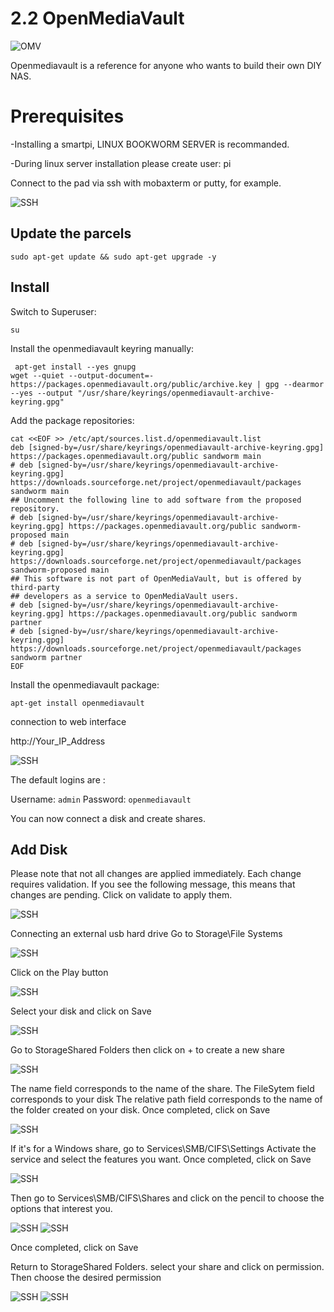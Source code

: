 # 2.2 OpenMediaVault

![OMV](/img/SmartPi/OMV/openmediavault.png)

Openmediavault is a reference for anyone who wants to build their own DIY NAS.



# Prerequisites

-Installing a smartpi, LINUX BOOKWORM SERVER is recommanded.  

-During linux server installation please create user: pi 

Connect to the pad via ssh with mobaxterm or putty, for example.

![SSH](/img/SmartPi/OMV/OMV001.png)

## Update the parcels

```
sudo apt-get update && sudo apt-get upgrade -y
```

## Install

Switch to Superuser:

```
su
```

Install the openmediavault keyring manually:

```
 apt-get install --yes gnupg
wget --quiet --output-document=- https://packages.openmediavault.org/public/archive.key | gpg --dearmor --yes --output "/usr/share/keyrings/openmediavault-archive-keyring.gpg"
```

Add the package repositories:

```
cat <<EOF >> /etc/apt/sources.list.d/openmediavault.list
deb [signed-by=/usr/share/keyrings/openmediavault-archive-keyring.gpg] https://packages.openmediavault.org/public sandworm main
# deb [signed-by=/usr/share/keyrings/openmediavault-archive-keyring.gpg] https://downloads.sourceforge.net/project/openmediavault/packages sandworm main
## Uncomment the following line to add software from the proposed repository.
# deb [signed-by=/usr/share/keyrings/openmediavault-archive-keyring.gpg] https://packages.openmediavault.org/public sandworm-proposed main
# deb [signed-by=/usr/share/keyrings/openmediavault-archive-keyring.gpg] https://downloads.sourceforge.net/project/openmediavault/packages sandworm-proposed main
## This software is not part of OpenMediaVault, but is offered by third-party
## developers as a service to OpenMediaVault users.
# deb [signed-by=/usr/share/keyrings/openmediavault-archive-keyring.gpg] https://packages.openmediavault.org/public sandworm partner
# deb [signed-by=/usr/share/keyrings/openmediavault-archive-keyring.gpg] https://downloads.sourceforge.net/project/openmediavault/packages sandworm partner
EOF
```


Install the openmediavault package:

```
apt-get install openmediavault
```


connection to web interface

http://Your_IP_Address

![SSH](/img/SmartPi/OMV/OMV002.png)


The default logins are :

Username: `admin`
Password: `openmediavault`

You can now connect a disk and create shares.

## Add Disk

Please note that not all changes are applied immediately. Each change requires validation.
If you see the following message, this means that changes are pending. Click on validate to apply them.

![SSH](/img/SmartPi/OMV/OMV013.png)

Connecting an external usb hard drive
Go to Storage\File Systems

![SSH](/img/SmartPi/OMV/OMV003.png)

Click on the Play button

![SSH](/img/SmartPi/OMV/OMV004.png)

Select your disk and click on Save

![SSH](/img/SmartPi/OMV/OMV005.png)

Go to StorageShared Folders then click on + to create a new share

![SSH](/img/SmartPi/OMV/OMV006.png)

The name field corresponds to the name of the share.
The FileSytem field corresponds to your disk
The relative path field corresponds to the name of the folder created on your disk.
Once completed, click on Save

![SSH](/img/SmartPi/OMV/OMV007.png)


If it's for a Windows share, go to Services\SMB/CIFS\Settings
Activate the service and select the features you want.
Once completed, click on Save

![SSH](/img/SmartPi/OMV/OMV008.png)


Then go to Services\SMB/CIFS\Shares and click on the pencil to choose the options that interest you.

![SSH](/img/SmartPi/OMV/OMV009.png)
![SSH](/img/SmartPi/OMV/OMV010.png)

Once completed, click on Save


Return to StorageShared Folders. select your share and click on permission. Then choose the desired permission

![SSH](/img/SmartPi/OMV/OMV011.png)
![SSH](/img/SmartPi/OMV/OMV012.png)


